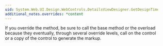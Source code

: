 ```yaml
---
uid: System.Web.UI.Design.WebControls.DetailsViewDesigner.GetDesignTimeHtml(System.Web.UI.Design.DesignerRegionCollection)
additional_notes.overrides: *content
---
```


<p>If you override the <xref href="System.Web.UI.Design.WebControls.DetailsViewDesigner.GetDesignTimeHtml(System.Web.UI.Design.DesignerRegionCollection)"></xref> method, be sure to call the base method or the <xref href="System.Web.UI.Design.WebControls.DetailsViewDesigner.GetDesignTimeHtml"></xref> overload because they eventually, through several override levels, call on the <xref href="System.Web.UI.WebControls.DetailsView"></xref> control or a copy of the control to generate the markup.</p>


